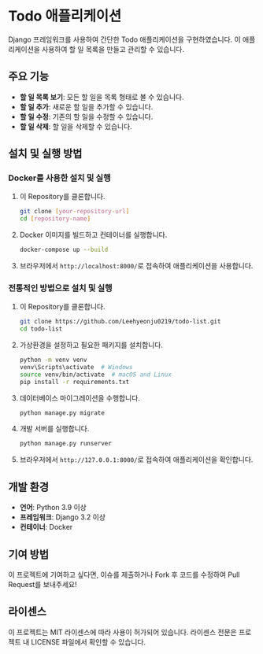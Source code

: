 # Todo 애플리케이션

Django 프레임워크를 사용하여 간단한 Todo 애플리케이션을 구현하였습니다. 이 애플리케이션을 사용하여 할 일 목록을 만들고 관리할 수 있습니다.

## 주요 기능

- **할 일 목록 보기**: 모든 할 일을 목록 형태로 볼 수 있습니다.
- **할 일 추가**: 새로운 할 일을 추가할 수 있습니다.
- **할 일 수정**: 기존의 할 일을 수정할 수 있습니다.
- **할 일 삭제**: 할 일을 삭제할 수 있습니다.

## 설치 및 실행 방법

### Docker를 사용한 설치 및 실행

1. 이 Repository를 클론합니다.
   ```bash
   git clone [your-repository-url]
   cd [repository-name]
2. Docker 이미지를 빌드하고 컨테이너를 실행합니다.
   ```bash
   docker-compose up --build
3. 브라우저에서 `http://localhost:8000/`로 접속하여 애플리케이션을 사용합니다.

### 전통적인 방법으로 설치 및 실행

1. 이 Repository를 클론합니다.
   ```bash
   git clone https://github.com/Leehyeonju0219/todo-list.git
   cd todo-list
2. 가상환경을 설정하고 필요한 패키지를 설치합니다.
   ```bash
   python -m venv venv
   venv\Scripts\activate  # Windows
   source venv/bin/activate  # macOS and Linux
   pip install -r requirements.txt
3. 데이터베이스 마이그레이션을 수행합니다.
   ```bash
   python manage.py migrate
4. 개발 서버를 실행합니다.
   ```bash
   python manage.py runserver
5. 브라우저에서 `http://127.0.0.1:8000/`로 접속하여 애플리케이션을 확인합니다.

## 개발 환경

- **언어**: Python 3.9 이상
- **프레임워크**: Django 3.2 이상
- **컨테이너**: Docker

## 기여 방법

이 프로젝트에 기여하고 싶다면, 이슈를 제출하거나 Fork 후 코드를 수정하여 Pull Request를 보내주세요!

## 라이센스

이 프로젝트는 MIT 라이센스에 따라 사용이 허가되어 있습니다. 라이센스 전문은 프로젝트 내 LICENSE 파일에서 확인할 수 있습니다.
